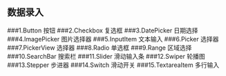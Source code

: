 ## 数据录入
###1.Button 按钮
###2.Checkbox 复选框
###3.DatePicker 日期选择
###4.ImagePicker 图片选择器
###5.InputItem 文本输入
###6.Picker 选择器
###7.PickerView 选择器
###8.Radio 单选框
###9.Range 区域选择
###10.SearchBar 搜索栏
###11.Slider 滑动输入条
###12.Swiper 轮播图
###13.Stepper 步进器
###14.Switch 滑动开关
###15.TextareaItem 多行输入